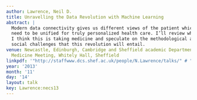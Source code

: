 ```yaml
---
author: Lawrence, Neil D.
title: Unravelling the Data Revolution with Machine Learning
abstract: |
  Modern data connectivity gives us different views of the patient which
  need to be unified for truly personalized health care. I’ll review where
  I think this is taking medicine and speculate on the methodological and
  social challenges that this revolution will entail.
venue: Newcastle, Edinburgh, Cambridge and Sheffield academic Departments of Respiratory
  Medicine Meeting, Whitely Hall, Sheffield
linkpdf: '"http://staffwww.dcs.shef.ac.uk/people/N.Lawrence/talks/" # "unravelling_necs13.pdf"'
year: '2013'
month: '11'
day: '14'
layout: talk
key: Lawrence:necs13
---
```

